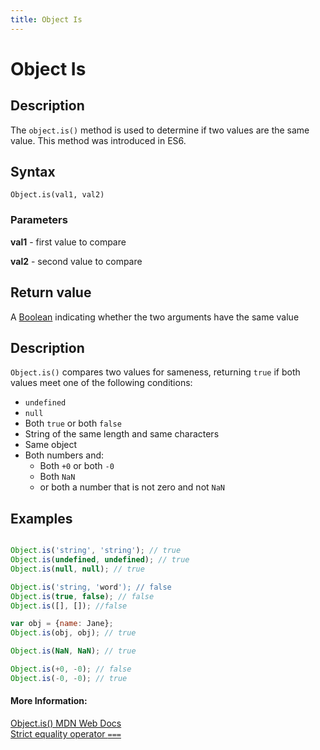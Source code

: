 ```yaml
---
title: Object Is
---
```

# Object Is

## Description
The ```object.is()``` method is used to determine if two values are the same value. This method was introduced in ES6.

## Syntax

```Object.is(val1, val2)```

### Parameters

**val1** - first value to compare

**val2** - second value to compare


## Return value

A [Boolean](https://guide.freecodecamp.org/javascript/booleans) indicating whether the two arguments have the same value


## Description

```Object.is()``` compares two values for sameness, returning ```true``` if both values meet one of the following conditions:

* ```undefined```
* ```null```
* Both ```true``` or both ```false```
* String of the same length and same characters
* Same object
* Both numbers and:
  * Both ```+0``` or both ```-0```
  * Both ```NaN```
  * or both a number that is not zero and not ```NaN```

## Examples

```js

Object.is('string', 'string'); // true
Object.is(undefined, undefined); // true
Object.is(null, null); // true

Object.is('string, 'word'); // false
Object.is(true, false); // false
Object.is([], []); //false

var obj = {name: Jane};
Object.is(obj, obj); // true

Object.is(NaN, NaN); // true

Object.is(+0, -0); // false
Object.is(-0, -0); // true

```

<!-- The article goes here, in GitHub-flavored Markdown. Feel free to add YouTube videos, images, and CodePen/JSBin embeds  -->

#### More Information:
<!-- Please add any articles you think might be helpful to read before writing the article -->
[Object.is() MDN Web Docs](https://developer.mozilla.org/en-US/docs/Web/JavaScript/Reference/Global_Objects/Object/is)
<br>
[Strict equality operator ```===```](https://guide.freecodecamp.org/certificates/comparison-with-the-strict-equality-operator)


